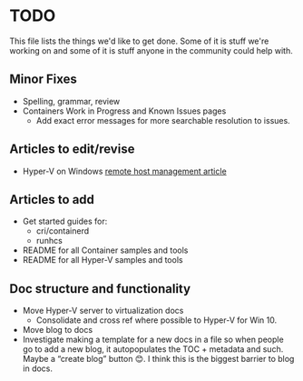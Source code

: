 # TODO

This file lists the things we'd like to get done.  Some of it is stuff we're working on and some of it is stuff anyone in the community could help with.

## Minor Fixes
* Spelling, grammar, review
* Containers Work in Progress and Known Issues pages
  * Add exact error messages for more searchable resolution to issues.

## Articles to edit/revise
* Hyper-V on Windows [remote host management article](./virtualization/hyperv_on_windows/user_guide/remote_host_management.md)

## Articles to add
* Get started guides for:
  * cri/containerd
  * runhcs
* README for all Container samples and tools
* README for all Hyper-V samples and tools

## Doc structure and functionality
* Move Hyper-V server to virtualization docs
  *	Consolidate and cross ref where possible to Hyper-V for Win 10.
 * Move blog to docs
  * Investigate making a template for a new docs in a file so when people go to add a new blog, it autopopulates the TOC + metadata and such.  Maybe a “create blog” button 😊.  I think this is the biggest barrier to blog in docs.
